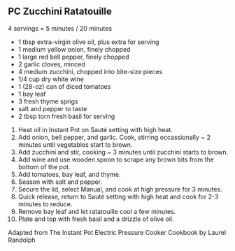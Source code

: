 ## PC Zucchini Ratatouille

4 servings = 5 minutes / 20 minutes

* 1 tbsp extra-virgin olive oil, plus extra for serving
* 1 medium yellow onion, finely chopped
* 1 large red bell pepper, finely chopped
* 2 garlic cloves, minced
* 4 medium zucchini, chopped into bite-size pieces
* 1/4 cup dry white wine
* 1 (28-oz) can of diced tomatoes
* 1 bay leaf
* 3 fresh thyme sprigs
* salt and pepper to taste
* 2 tbsp torn fresh basil for serving

1. Heat oil in Instant Pot on Sauté setting with high heat.
2. Add onion, bell pepper, and garlic. Cook, stirring occassionally ~ 2 minutes until vegetables start to brown.
3. Add zucchini and stir, cooking ~ 3 minutes until zucchini starts to brown.
4. Add wine and use wooden spoon to scrape any brown bits from the bottom of the pot.
5. Add tomatoes, bay leaf, and thyme.
6. Season with salt and pepper.
7. Secure the lid, select Manual, and cook at high pressure for 3 minutes.
8. Quick release, return to Sauté setting with high heat and cook for 2-3 minutes to reduce.
9. Remove bay leaf and let ratatouille cool a few minutes.
10. Plate and top with fresh basil and a drizzle of olive oil.

Adapted from The Instant Pot Electric Pressure Cooker Cookbook by Laurel Randolph
